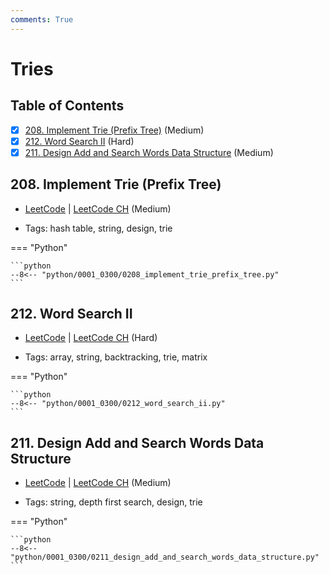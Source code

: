 ```yaml
---
comments: True
---
```


# Tries

## Table of Contents

- [x] [208. Implement Trie (Prefix Tree)](https://leetcode.cn/problems/implement-trie-prefix-tree/) (Medium)
- [x] [212. Word Search II](https://leetcode.cn/problems/word-search-ii/) (Hard)
- [x] [211. Design Add and Search Words Data Structure](https://leetcode.cn/problems/design-add-and-search-words-data-structure/) (Medium)

## 208. Implement Trie (Prefix Tree)

-   [LeetCode](https://leetcode.com/problems/implement-trie-prefix-tree/) | [LeetCode CH](https://leetcode.cn/problems/implement-trie-prefix-tree/) (Medium)

-   Tags: hash table, string, design, trie

=== "Python"

    ```python
    --8<-- "python/0001_0300/0208_implement_trie_prefix_tree.py"
    ```



## 212. Word Search II

-   [LeetCode](https://leetcode.com/problems/word-search-ii/) | [LeetCode CH](https://leetcode.cn/problems/word-search-ii/) (Hard)

-   Tags: array, string, backtracking, trie, matrix

=== "Python"

    ```python
    --8<-- "python/0001_0300/0212_word_search_ii.py"
    ```



## 211. Design Add and Search Words Data Structure

-   [LeetCode](https://leetcode.com/problems/design-add-and-search-words-data-structure/) | [LeetCode CH](https://leetcode.cn/problems/design-add-and-search-words-data-structure/) (Medium)

-   Tags: string, depth first search, design, trie

=== "Python"

    ```python
    --8<-- "python/0001_0300/0211_design_add_and_search_words_data_structure.py"
    ```
